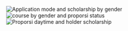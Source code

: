 
![Application mode and scholarship by gender](https://github.com/user-attachments/assets/883382b8-f595-4a6e-b08a-ec2b2f932b53)
![course by gender and proporsi status](https://github.com/user-attachments/assets/44299e3d-4983-4685-b246-a17b42ca3746)
![Proporsi daytime and holder scholarship ](https://github.com/user-attachments/assets/225943b4-283b-4eee-a32e-114c6e287567)

